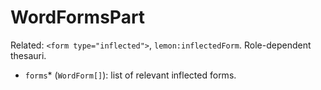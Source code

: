 # WordFormsPart

Related: `<form type="inflected">`, `lemon:inflectedForm`. Role-dependent thesauri.

- `forms`\* (`WordForm[]`): list of relevant inflected forms.
